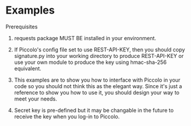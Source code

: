Examples
========

Prerequisites


1. requests package MUST BE installed in your environment.

2. If Piccolo's config file set to use REST-API-KEY, then you should copy signature.py into
   your working directory to produce REST-API-KEY or use your own module to produce the key using
   hmac-sha-256 equivalent.

3. This examples are to show you how to interface with Piccolo in your code so you should not
   think this as the elegant way.  Since it's just a reference to show you how to use it, you should
   design your way to meet your needs.

4. Secret key is pre-defined but it may be changable in the future to receive the key when you
   log-in to Piccolo.

